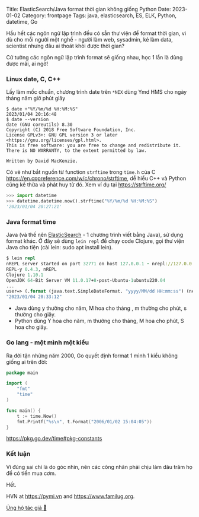 Title: ElasticSearch/Java format thời gian không giống Python
Date: 2023-01-02
Category: frontpage
Tags: java, elasticsearch, ES, ELK, Python, datetime, Go

Hầu hết các ngôn ngữ lập trình đều có sẵn thư viện để format thời gian, vì dù cho mỗi người một nghề - người làm web, sysadmin, kẻ làm data, scientist nhưng đâu ai thoát khỏi được thời gian?

Cứ tưởng các ngôn ngữ lập trình format sẽ giống nhau, học 1 lần là dùng được mãi, ai ngờ!

### Linux date, C, C++
Lấy làm mốc chuẩn, chương trình date trên `*NIX` dùng Ymd HMS cho ngày tháng năm giờ phút giây
```
$ date +"%Y/%m/%d %H:%M:%S"
2023/01/04 20:16:48
$ date --version
date (GNU coreutils) 8.30
Copyright (C) 2018 Free Software Foundation, Inc.
License GPLv3+: GNU GPL version 3 or later <https://gnu.org/licenses/gpl.html>.
This is free software: you are free to change and redistribute it.
There is NO WARRANTY, to the extent permitted by law.

Written by David MacKenzie.
```

Có vẻ như bắt nguồn từ function `strftime` trong `time.h` của C <https://en.cppreference.com/w/c/chrono/strftime>, dễ hiểu C++ và Python cũng kế thừa và phát huy từ đó. Xem ví dụ tại <https://strftime.org/>

```py
>>> import datetime
>>> datetime.datetime.now().strftime("%Y/%m/%d %H:%M:%S")
'2023/01/04 20:27:21'
```

### Java format time
Java (và thế nên [ElasticSearch](https://www.elastic.co/guide/en/elasticsearch/reference/8.5/mapping-date-format.html#built-in-date-formats) - 1 chương trình viết bằng Java), sử dụng format khác. Ở đây sẽ dùng `lein repl` để chạy code Clojure, gọi thư viện Java cho tiện (cài lein: sudo apt install lein).

```clj
$ lein repl                                                                                                                                            [0]
nREPL server started on port 32771 on host 127.0.0.1 - nrepl://127.0.0.1:32771
REPL-y 0.4.3, nREPL
Clojure 1.10.1
OpenJDK 64-Bit Server VM 11.0.17+8-post-Ubuntu-1ubuntu220.04
...
user=> (.format (java.text.SimpleDateFormat. "yyyy/MM/dd HH:mm:ss") (new java.util.Date))
"2023/01/04 20:33:12"
```

- Java   dùng y thường cho năm, M hoa cho tháng   , m thường cho phút, s thường cho giây.
- Python dùng Y hoa cho năm,    m thường cho tháng, M hoa    cho phút, S hoa    cho giây.

### Go lang - một mình một kiểu

Ra đời tận những năm 2000, Go quyết định format 1 mình 1 kiểu không giống ai trên đời:

```go
package main

import (
	"fmt"
	"time"
)

func main() {
	t := time.Now()
	fmt.Printf("%s\n", t.Format("2006/01/02 15:04:05"))
}
```

<https://pkg.go.dev/time#pkg-constants>


### Kết luận
Vì đúng sai chỉ là do góc nhìn, nên các công nhân phải chịu làm dâu trăm họ để có tiền mua cơm.

Hết.

HVN at <https://pymi.vn> and <https://www.familug.org>.

[Ủng hộ tác giả 🍺](https://www.familug.org/p/ung-ho.html)
